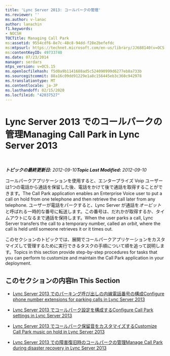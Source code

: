```yaml
---
title: 'Lync Server 2013: コールパークの管理'
ms.reviewer: ''
ms.author: v-lanac
author: lanachin
f1.keywords:
- NOCSH
TOCTitle: Managing Call Park
ms:assetid: 9554cdf6-8e7c-48c8-94dd-f28e2befefdc
ms:mtpsurl: https://technet.microsoft.com/en-us/library/JJ688140(v=OCS.15)
ms:contentKeyID: 49733740
ms.date: 07/23/2014
manager: serdars
mtps_version: v=OCS.15
ms.openlocfilehash: f5d0a9b1141688ad5c524090999d6277eb8a733b
ms.sourcegitcommit: 88a16c09dd91229e1a8c156445eb3c360c942978
ms.translationtype: MT
ms.contentlocale: ja-JP
ms.lasthandoff: 02/15/2020
ms.locfileid: "42037527"
---
```

<div data-xmlns="http://www.w3.org/1999/xhtml">

<div class="topic" data-xmlns="http://www.w3.org/1999/xhtml" data-msxsl="urn:schemas-microsoft-com:xslt" data-cs="http://msdn.microsoft.com/">

<div data-asp="http://msdn2.microsoft.com/asp">

# <a name="managing-call-park-in-lync-server-2013"></a><span data-ttu-id="66d2a-102">Lync Server 2013 でのコールパークの管理</span><span class="sxs-lookup"><span data-stu-id="66d2a-102">Managing Call Park in Lync Server 2013</span></span>

</div>

<div id="mainSection">

<div id="mainBody">

<span> </span>

<span data-ttu-id="66d2a-103">_**トピックの最終更新日:** 2012-09-10_</span><span class="sxs-lookup"><span data-stu-id="66d2a-103">_**Topic Last Modified:** 2012-09-10_</span></span>

<span data-ttu-id="66d2a-104">コールパークアプリケーションを使用すると、エンタープライズ Voip ユーザーは1つの電話から通話を保留した後、電話をかけて後で通話を取得することができます。</span><span class="sxs-lookup"><span data-stu-id="66d2a-104">The Call Park application enables an Enterprise Voice user to put a call on hold from one telephone and then retrieve the call later from any telephone.</span></span> <span data-ttu-id="66d2a-105">ユーザーが電話をパークすると、Lync Server が通話を*オービット*と呼ばれる一時的な番号に転送します。この番号は、だれかが取得するか、タイムアウトになるまで通話を保持します。</span><span class="sxs-lookup"><span data-stu-id="66d2a-105">When the user parks a call, Lync Server transfers the call to a temporary number, called an *orbit*, where the call is held until someone retrieves it or it times out.</span></span>

<span data-ttu-id="66d2a-106">このセクションのトピックでは、展開でコールパークアプリケーションをカスタマイズして管理するために実行できるタスクの手順について順を追って説明します。</span><span class="sxs-lookup"><span data-stu-id="66d2a-106">Topics in this section provide step-by-step procedures for tasks that you can perform to customize and maintain the Call Park application in your deployment.</span></span>

<div>

## <a name="in-this-section"></a><span data-ttu-id="66d2a-107">このセクションの内容</span><span class="sxs-lookup"><span data-stu-id="66d2a-107">In This Section</span></span>

  - [<span data-ttu-id="66d2a-108">Lync Server 2013 でのパーキング呼び出しの内線電話番号の構成</span><span class="sxs-lookup"><span data-stu-id="66d2a-108">Configure phone number extensions for parking calls in Lync Server 2013</span></span>](lync-server-2013-configure-phone-number-extensions-for-parking-calls.md)

  - [<span data-ttu-id="66d2a-109">Lync Server 2013 でコールパーク設定を構成する</span><span class="sxs-lookup"><span data-stu-id="66d2a-109">Configure Call Park settings in Lync Server 2013</span></span>](lync-server-2013-configure-call-park-settings.md)

  - [<span data-ttu-id="66d2a-110">Lync Server 2013 でコールパーク保留音をカスタマイズする</span><span class="sxs-lookup"><span data-stu-id="66d2a-110">Customize Call Park music on hold in Lync Server 2013</span></span>](lync-server-2013-customize-call-park-music-on-hold.md)

  - [<span data-ttu-id="66d2a-111">Lync Server 2013 での障害復旧時のコールパークの管理</span><span class="sxs-lookup"><span data-stu-id="66d2a-111">Manage Call Park during disaster recovery in Lync Server 2013</span></span>](lync-server-2013-manage-call-park-during-disaster-recovery.md)

</div>

</div>

<span> </span>

</div>

</div>

</div>

